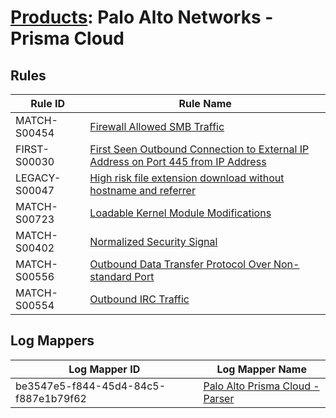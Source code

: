 # [Products](README.md): Palo Alto Networks - Prisma Cloud

## Rules

|Rule ID|Rule Name|
|----|----|
|MATCH-S00454|[Firewall Allowed SMB Traffic](../rules/MATCH-S00454.md)|
|FIRST-S00030|[First Seen Outbound Connection to External IP Address on Port 445 from IP Address](../rules/FIRST-S00030.md)|
|LEGACY-S00047|[High risk file extension download without hostname and referrer](../rules/LEGACY-S00047.md)|
|MATCH-S00723|[Loadable Kernel Module Modifications](../rules/MATCH-S00723.md)|
|MATCH-S00402|[Normalized Security Signal](../rules/MATCH-S00402.md)|
|MATCH-S00556|[Outbound Data Transfer Protocol Over Non-standard Port](../rules/MATCH-S00556.md)|
|MATCH-S00554|[Outbound IRC Traffic](../rules/MATCH-S00554.md)|


## Log Mappers

|Log Mapper ID|Log Mapper Name|
|----|----|
|be3547e5-f844-45d4-84c5-f887e1b79f62|[Palo Alto Prisma Cloud - Parser](../mappings/be3547e5-f844-45d4-84c5-f887e1b79f62.md)|


